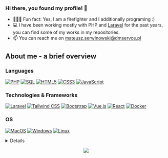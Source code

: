 ### Hi there, you found my profile! 👋

- 👨‍🚒🚒 Fun fact: Yes, I am a firefighter and I additionally programing :)
- :computer:  I have been working mostly with PHP and [Laravel](http://laravel.com) for the past years, you can find some of my works in my repositories.
- 📫 You can reach me on mateusz.serwinowski@dmservce.pl



## About me - a brief overview

### Languages
[![PHP](https://img.shields.io/badge/php-black?style=for-the-badge&logo=php)](https://github.com/serwin35)
[![SQL](https://img.shields.io/badge/sql-black?style=for-the-badge&logo=mysql)](https://github.com/serwin35)
[![HTML5](https://img.shields.io/badge/html5-black?style=for-the-badge&logo=html5)](https://hub.docker.com/u/serwin35)
[![CSS3](https://img.shields.io/badge/css3-black?style=for-the-badge&logo=css3)](https://hub.docker.com/u/serwin35)
[![JavaScript](https://img.shields.io/badge/javascript-black?style=for-the-badge&logo=javascript)](https://github.com/serwin35)

### Technologies & Frameworks
[![Laravel](https://img.shields.io/badge/laravel-black?style=for-the-badge&logo=laravel)](https://github.com/serwin35)
[![Tailwind CSS](https://img.shields.io/badge/tailwind-css-black?style=for-the-badge&logo=tailwindcss)](https://github.com/serwin35)
[![Bootstrap](https://img.shields.io/badge/bootstrap-black?style=for-the-badge&logo=bootstrap)](https://github.com/serwin35)
[![Vue.js](https://img.shields.io/badge/vue.js-black?style=for-the-badge&logo=vue.js)](https://github.com/serwin35)
[![React](https://img.shields.io/badge/react-black?style=for-the-badge&logo=react)](https://github.com/serwin35)
[![Docker](https://img.shields.io/badge/docker-black?style=for-the-badge&logo=docker)](https://hub.docker.com/u/serwin35)

### OS
[![MacOS](https://img.shields.io/badge/macOS-black?style=for-the-badge&logo=macOS)](https://github.com/serwin35)
[![Windows](https://img.shields.io/badge/Windows-black?style=for-the-badge&logo=Windows)](https://github.com/serwin35)
[![Linux](https://img.shields.io/badge/linux-black?style=for-the-badge&logo=Linux)](https://github.com/serwin35)

<details>
<p align="center">
  <a href="https://github.com/serwin35">
    <img src="http://github-profile-summary-cards.vercel.app/api/cards/profile-details?username=serwin35&theme=transparent" />
  </a>
  <a href="https://github.com/serwin35">
    <img src="https://github-readme-streak-stats.herokuapp.com/?user=serwin35&hide_border=true&card_width=338&theme=transparent" />
  </a>
  <a href="https://github.com/serwin35">
    <img src="http://github-profile-summary-cards.vercel.app/api/cards/stats?username=serwin35&theme=transparent" />
  </a>
  <a href="https://github.com/serwin35">
    <img src="https://github-readme-stats.vercel.app/api/top-langs/?username=serwin35&langs_count=10&exclude_repo=&hide=jupyter%20notebook,vim%20script,cmake,makefile,batchfile,emacs%20lisp,css,html&layout=default&card_width=699&hide_border=true&theme=transparent" />
  </a>
</p>
</details>

<p align="center">
  <a href="https://github.com/serwin35">
    <img src="https://komarev.com/ghpvc/?username=serwin35&color=blue&style=flat)" />
  </a>
</p>

<!--
**serwin35/serwin35** is a ✨ _special_ ✨ repository because its `README.md` (this file) appears on your GitHub profile.

Here are some ideas to get you started:

- 🔭 I’m currently working on ...
- 🌱 I’m currently learning ...
- 👯 I’m looking to collaborate on ...
- 🤔 I’m looking for help with ...
- 💬 Ask me about ...
- 📫 How to reach me: ...
- 😄 Pronouns: ...
- ⚡ Fun fact: ...
-->
